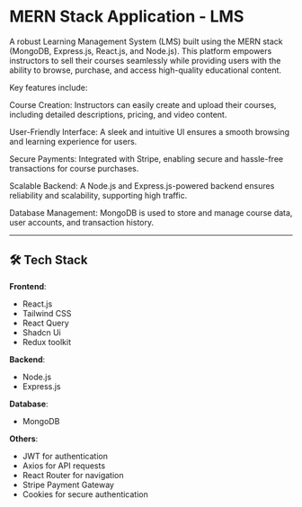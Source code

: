 # MERN Stack Application - LMS

A robust Learning Management System (LMS) built using the MERN stack (MongoDB, Express.js, React.js, and Node.js). This platform empowers instructors to sell their courses seamlessly while providing users with the ability to browse, purchase, and access high-quality educational content.

Key features include:

Course Creation: Instructors can easily create and upload their courses, including detailed descriptions, pricing, and video content.

User-Friendly Interface: A sleek and intuitive UI ensures a smooth browsing and learning experience for users.

Secure Payments: Integrated with Stripe, enabling secure and hassle-free transactions for course purchases.

Scalable Backend: A Node.js and Express.js-powered backend ensures reliability and scalability, supporting high traffic.

Database Management: MongoDB is used to store and manage course data, user accounts, and transaction history.



---

## 🛠️ Tech Stack

**Frontend**:
- React.js
- Tailwind CSS
- React Query
- Shadcn Ui 
- Redux toolkit

**Backend**:
- Node.js
- Express.js

**Database**:
- MongoDB

**Others**:
- JWT for authentication
- Axios for API requests
- React Router for navigation
- Stripe Payment Gateway
- Cookies for secure authentication
